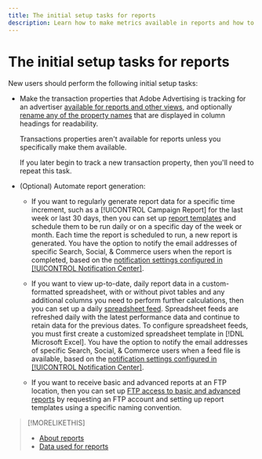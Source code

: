 ```yaml
---
title: The initial setup tasks for reports
description: Learn how to make metrics available in reports and how to automate reports. 
---
```

# The initial setup tasks for reports

New users should perform the following initial setup tasks:

* Make the transaction properties that Adobe Advertising is tracking for an advertiser [available for reports and other views](/help/search-social-commerce/admin/transaction-properties/transaction-property-edit-available.md), and optionally [rename any of the property names](/help/search-social-commerce/admin/transaction-properties/transaction-property-edit-display-name.md) that are displayed in column headings for readability.
  
  Transactions properties aren't available for reports unless you specifically make them available.
  
  If you later begin to track a new transaction property, then you'll need to repeat this task.

* (Optional) Automate report generation:
   
   * If you want to regularly generate report data for a specific time increment, such as a [!UICONTROL Campaign Report] for the last week or last 30 days, then you can set up [report templates](/help/search-social-commerce/reports/automation/templates/template-about.md) and schedule them to be run daily or on a specific day of the week or month. Each time the report is scheduled to run, a new report is generated. You have the option to notify the email addresses of specific Search, Social, & Commerce users when the report is completed, based on the [notification settings configured in [!UICONTROL Notification Center]](/help/search-social-commerce/notifications/notification-about.md).
   
   * If you want to view up-to-date, daily report data in a custom-formatted spreadsheet, with or without pivot tables and any additional columns you need to perform further calculations, then you can set up a daily [spreadsheet feed](/help/search-social-commerce/reports/automation/spreadsheet-feeds/spreadsheet-feed-about.md). Spreadsheet feeds are refreshed daily with the latest performance data and continue to retain data for the previous dates. To configure spreadsheet feeds, you must first create a customized spreadsheet template in [!DNL Microsoft Excel]. You have the option to notify the email addresses of specific Search, Social, & Commerce users when a feed file is available, based on the [notification settings configured in [!UICONTROL Notification Center]](/help/search-social-commerce/notifications/notification-about.md).
   
   * If you want to receive basic and advanced reports at an FTP location, then you can set up [FTP access to basic and advanced reports](/help/search-social-commerce/reports/automation/ftp-reports.md) by requesting an FTP account and setting up report templates using a specific naming convention.

>[!MORELIKETHIS]
>
>* [About reports](report-about.md)
>* [Data used for reports](data-used-for-reports.md)
